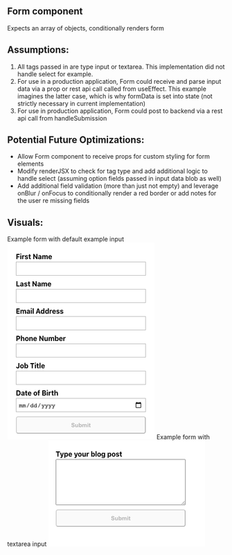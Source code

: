 ## Form component

Expects an array of objects, conditionally renders form

## Assumptions:

1. All tags passed in are type input or textarea. This implementation did not handle select for example.
2. For use in a production application, Form could receive and parse input data via a prop or rest api call called from useEffect. This example imagines the latter case, which is why formData is set into state (not strictly necessary in current implementation)
3. For use in production application, Form could post to backend via a rest api call from handleSubmission

## Potential Future Optimizations:

-   Allow Form component to receive props for custom styling for form elements
-   Modify renderJSX to check for tag type and add additional logic to handle select (assuming option fields passed in input data blob as well)
-   Add additional field validation (more than just not empty) and leverage onBlur / onFocus to conditionally render a red border or add notes for the user re missing fields

## Visuals:

Example form with default example input
![Example form 1](default.png)
Example form with textarea input
![Example form 2](textarea.png)
